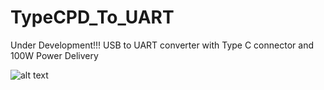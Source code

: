 # TypeCPD_To_UART
Under Development!!!
USB to UART converter with Type C connector and 100W Power Delivery

![alt text](https://github.com/bindebende/TypeCPD_To_UART/blob/master/Design/HLD.png "High Level Design")
